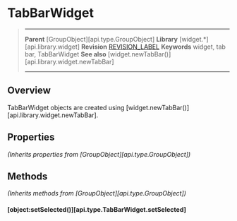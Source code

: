 # TabBarWidget

> --------------------- ------------------------------------------------------------------------------------------
> __Parent__            [GroupObject][api.type.GroupObject]
> __Library__           [widget.*][api.library.widget]
> __Revision__          [REVISION_LABEL](REVISION_URL)
> __Keywords__          widget, tab bar, TabBarWidget
> __See also__          [widget.newTabBar()][api.library.widget.newTabBar]
> --------------------- ------------------------------------------------------------------------------------------

## Overview

TabBarWidget objects are created using [widget.newTabBar()][api.library.widget.newTabBar].


## Properties

_(Inherits properties from [GroupObject][api.type.GroupObject])_


## Methods

_(Inherits methods from [GroupObject][api.type.GroupObject])_

#### [object:setSelected()][api.type.TabBarWidget.setSelected]
